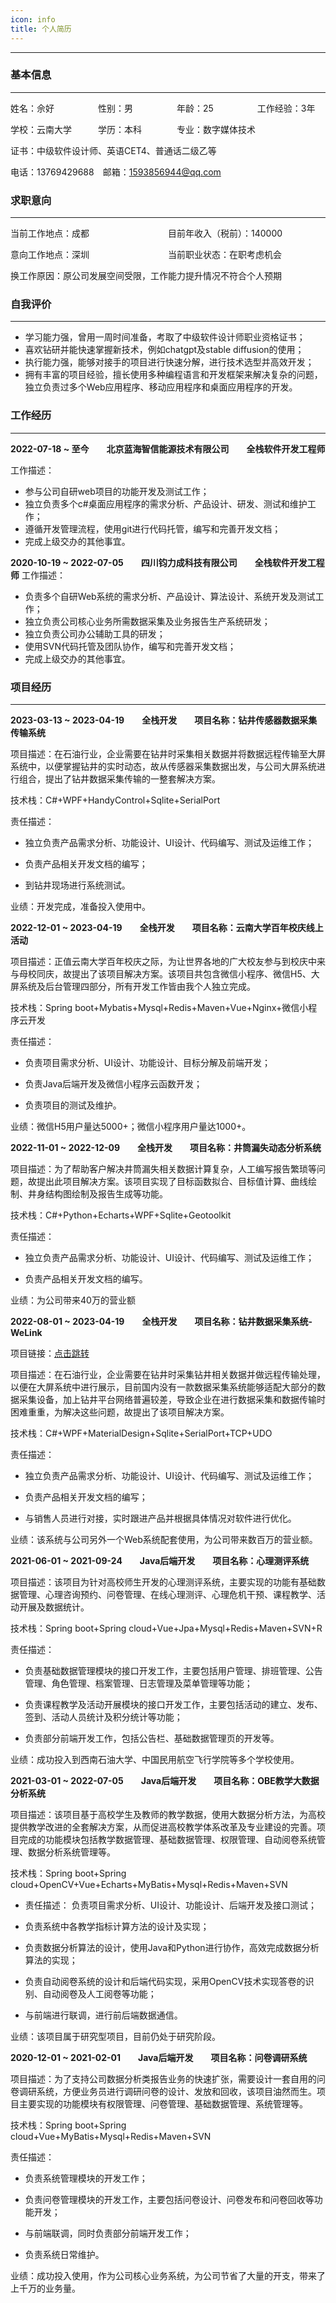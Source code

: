 ```yaml
---
icon: info
title: 个人简历
---
```

***

### 基本信息

------

姓名：佘好　　　　　性别：男　　　　　年龄：25　　　　　工作经验：3年

学校：云南大学　　　学历：本科　　　　专业：数字媒体技术

证书：中级软件设计师、英语CET4、普通话二级乙等

电话：13769429688　邮箱：1593856944@qq.com　

### 求职意向
------

当前工作地点：成都　　　　　　　　　目前年收入（税前）：140000　　

意向工作地点：深圳　　　　　　　　　当前职业状态：在职考虑机会

换工作原因：原公司发展空间受限，工作能力提升情况不符合个人预期

### 自我评价

-----

- 学习能力强，曾用一周时间准备，考取了中级软件设计师职业资格证书； 
- 喜欢钻研并能快速掌握新技术，例如chatgpt及stable diffusion的使用； 
- 执行能力强，能够对接手的项目进行快速分解，进行技术选型并高效开发； 
- 拥有丰富的项目经验，擅长使用多种编程语言和开发框架来解决复杂的问题，独立负责过多个Web应用程序、移动应用程序和桌面应用程序的开发。

### 工作经历

------

**2022-07-18 ~ 至今　　北京蓝海智信能源技术有限公司　　全栈软件开发工程师**

工作描述：
- 参与公司自研web项目的功能开发及测试工作； 
- 独立负责多个c#桌面应用程序的需求分析、产品设计、研发、测试和维护工作； 
- 遵循开发管理流程，使用git进行代码托管，编写和完善开发文档； 
- 完成上级交办的其他事宜。

**2020-10-19 ~ 2022-07-05　　四川钧力成科技有限公司　　全栈软件开发工程师**
工作描述：

- 负责多个自研Web系统的需求分析、产品设计、算法设计、系统开发及测试工作； 
- 独立负责公司核心业务所需数据采集及业务报告生产系统研发； 
- 独立负责公司办公辅助工具的研发；
- 使用SVN代码托管及团队协作，编写和完善开发文档； 
- 完成上级交办的其他事宜。

### 项目经历

------

**2023-03-13 ~ 2023-04-19　　全栈开发　　项目名称：钻井传感器数据采集传输系统**

项目描述：在石油行业，企业需要在钻井时采集相关数据并将数据远程传输至大屏系统中，以便掌握钻井的实时动态，故从传感器采集数据出发，与公司大屏系统进行组合，提出了钻井数据采集传输的一整套解决方案。

技术栈：C#+WPF+HandyControl+Sqlite+SerialPort 

责任描述： 

- 独立负责产品需求分析、功能设计、UI设计、代码编写、测试及运维工作； 

- 负责产品相关开发文档的编写； 

- 到钻井现场进行系统测试。


业绩：开发完成，准备投入使用中。

**2022-12-01 ~ 2023-04-19　　全栈开发　　项目名称：云南大学百年校庆线上活动**

项目描述：正值云南大学百年校庆之际，为让世界各地的广大校友参与到校庆中来与母校同庆，故提出了该项目解决方案。该项目共包含微信小程序、微信H5、大屏系统及后台管理四部分，所有开发工作皆由我个人独立完成。

技术栈：Spring boot+Mybatis+Mysql+Redis+Maven+Vue+Nginx+微信小程序云开发

责任描述： 

- 负责项目需求分析、UI设计、功能设计、目标分解及前端开发； 

- 负责Java后端开发及微信小程序云函数开发； 

- 负责项目的测试及维护。


业绩：微信H5用户量达5000+；微信小程序用户量达1000+。

**2022-11-01 ~ 2022-12-09　　全栈开发　　项目名称：井筒漏失动态分析系统**

项目描述：为了帮助客户解决井筒漏失相关数据计算复杂，人工编写报告繁琐等问题，故提出此项目解决方案。该项目实现了目标函数拟合、目标值计算、曲线绘制、井身结构图绘制及报告生成等功能。

技术栈：C#+Python+Echarts+WPF+Sqlite+Geotoolkit 

责任描述： 

- 独立负责产品需求分析、功能设计、UI设计、代码编写、测试及运维工作； 

- 负责产品相关开发文档的编写。


业绩：为公司带来40万的营业额

**2022-08-01 ~ 2023-04-19　　全栈开发　　项目名称：钻井数据采集系统-WeLink**

项目链接：[点击跳转](/project/datagather.md)

项目描述：在石油行业，企业需要在钻井时采集钻井相关数据并做远程传输处理，以便在大屏系统中进行展示，目前国内没有一款数据采集系统能够适配大部分的数据采集设备，加上钻井平台网络普遍较差，导致企业在进行数据采集和数据传输时困难重重，为解决这些问题，故提出了该项目解决方案。

技术栈：C#+WPF+MaterialDesign+Sqlite+SerialPort+TCP+UDO 

责任描述： 

- 独立负责产品需求分析、功能设计、UI设计、代码编写、测试及运维工作； 

- 负责产品相关开发文档的编写； 

- 与销售人员进行对接，实时跟进产品并根据具体情况对软件进行优化。


业绩：该系统与公司另外一个Web系统配套使用，为公司带来数百万的营业额。

**2021-06-01 ~ 2021-09-24　　Java后端开发　　项目名称：心理测评系统**

项目描述：该项目为针对高校师生开发的心理测评系统，主要实现的功能有基础数据管理、心理咨询预约、问卷管理、在线心理测评、心理危机干预、课程教学、活动开展及数据统计。

技术栈：Spring boot+Spring cloud+Vue+Jpa+Mysql+Redis+Maven+SVN+R

责任描述： 

- 负责基础数据管理模块的接口开发工作，主要包括用户管理、排班管理、公告管理、角色管理、档案管理、日志管理及菜单管理等功能； 

- 负责课程教学及活动开展模块的接口开发工作，主要包括活动的建立、发布、签到、活动人员统计及积分统计等功能； 

- 负责部分前端开发工作，包括公告栏、基础数据管理页的开发等。


业绩：成功投入到西南石油大学、中国民用航空飞行学院等多个学校使用。

**2021-03-01 ~ 2022-07-05　　Java后端开发　　项目名称：OBE教学大数据分析系统**

项目描述：该项目基于高校学生及教师的教学数据，使用大数据分析方法，为高校提供教学改进的全套解决方案，从而促进高校教学体系改革及专业建设的完善。项目完成的功能模块包括教学数据管理、基础数据管理、权限管理、自动阅卷系统管理、数据分析系统管理等。

技术栈：Spring boot+Spring cloud+OpenCV+Vue+Echarts+MyBatis+Mysql+Redis+Maven+SVN

- 责任描述： 负责项目需求分析、UI设计、功能设计、后端开发及接口测试； 

- 负责系统中各教学指标计算方法的设计及实现； 

- 负责数据分析算法的设计，使用Java和Python进行协作，高效完成数据分析算法的实现； 

- 负责自动阅卷系统的设计和后端代码实现，采用OpenCV技术实现答卷的识别、自动阅卷及人工阅卷等功能； 

- 与前端进行联调，进行前后端数据通信。


业绩：该项目属于研究型项目，目前仍处于研究阶段。

**2020-12-01 ~ 2021-02-01　　Java后端开发　　项目名称：问卷调研系统**

项目描述：为了支持公司数据分析类报告业务的快速扩张，需要设计一套自用的问卷调研系统，方便业务员进行调研问卷的设计、发放和回收，该项目油然而生。项目主要实现的功能模块有权限管理、问卷管理、基础数据管理、系统管理等。

技术栈：Spring boot+Spring cloud+Vue+MyBatis+Mysql+Redis+Maven+SVN

责任描述： 

- 负责系统管理模块的开发工作； 

- 负责问卷管理模块的开发工作，主要包括问卷设计、问卷发布和问卷回收等功能开发； 

- 与前端联调，同时负责部分前端开发工作； 

- 负责系统日常维护。


业绩：成功投入使用，作为公司核心业务系统，为公司节省了大量的开支，带来了上千万的业务量。



